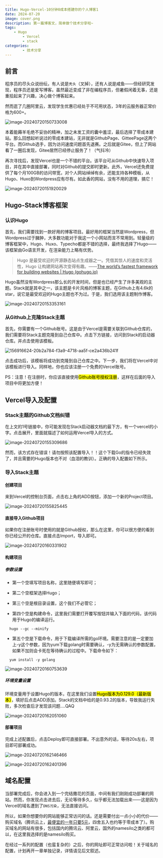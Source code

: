 ```yaml
---
title: Hugo-Vercel-10分钟0成本搭建你的个人博客1
date: 2024-07-20
image: cover.png
description: 第一篇博客文，简单做个技术分享啦~
tags: 
    - Hugo
        - Vercel
        - stack
categories:
        - 技术分享
---
```


## 前言

程序员的尽头众说纷纭，有人说是`秃头`（叉掉），还有人说是咸鱼——但经研究发现，程序员还是爱写博客。虽然最近变成了非在编程序员，但暑假闲着无事，还是重拾起来了兴趣，决心做个博客起来。

然而逛了几圈阿里云，发现学生优惠已经处于不可用状态，3年的云服务器正常价格为600+。

![image-20240720150733008](image-20240720150733008.png)

本着能薅羊毛绝不妥协的精神，加之未发工资的囊中羞涩，最后选择了零成本建站。那么回想起听说过的零成本建站，无非就是GithubPage、GitteePage这两个平台。而Github选手，因为访问速度问题首先退赛。之后就是Gitee，但上了网站看了一圈后发现，Gitee居然已经停止服务了！（气抖冷）

再次寻找后，发现Vercel也是一个不错的平台。该平台可从Github中快速导入项目，并在其中直接部署，同时对Github的提交即时更新。此外，Vercel还免费提供了每个月100GB的访问带宽，对个人网站绰绰有余，还能支持各种模板，从Hugo、Huxo到Wordpress应有尽有。如此香的网站，没有不用的道理，搞它！

![image-20240720151920029](image-20240720151920029.png)

## Hugo-Stack博客框架

### 认识Hugo

首先，我们需要找到一款好用的博客项目。最好用的框架当然是Wordpress，但Wordpress过于臃肿，大多数功能对于我这一个小网站而言不常用到。轻量级的博客框架中，Hugo、Huxo、Typecho都是不错的选择，最终我选择了Hugo——该框架由Go语言开发，在渲染能力上略有优势。

> Hugo 是最受欢迎的开源静态站点生成器之一。凭借其惊人的速度和灵活性，Hugo 让构建网站再次变得有趣。——[The world’s fastest framework for building websites | Hugo (gohugo.io)](https://gohugo.io/)

Hugo虽然没有Wordpress那么长的开发时间，但是也已经产生了许多美观的主题。Stack就是其中之一，该主题是卡片风格的博客主题，在Github上有4.6k的star，说它是最受欢迎的Hugo主题也不为过。于是，我们选用该主题制作博客。

![image-20240720153353161](image-20240720153353161.png)

### 从Github上克隆Stack主题

首先，你需要有一个Github账号。这是由于Vercel是需要关联到Github仓库的，我们需要将Stack主题克隆到自己仓库中。点击下方链接，访问到Stack的启动器仓库。并点击使用该模板。

![156916624-20b2a784-f3a9-4718-aa5f-ce2a436b241f](156916624-20b2a784-f3a9-4718-aa5f-ce2a436b241f.png)

[1]: https://github.com/CaiJimmy/hugo-theme-stack-starter	"Stack主题启动器"

点击成功后，该模板将成功到克隆到自己仓库之中。下一步，我们将在Vercel中对该模板进行导入。同样地，你也应该注册一个免费的Vercel账号。

PS：注意！在注册时，你应该直接使用<mark>Github账号授权注册</mark>，这样在后面的导入项目中将更加方便！

## Vercel导入及配置

### Stack主题的Github文档纠错

在上文的1号链接中，你可能发现在Stack启动器文档的最下方，有一个vercel的小字。点击展开，里面就描述了如何运用Vercel导入的方式。

![image-20240720155309686](image-20240720155309686.png)

然而，该方式存在错误！请勿按照该配置导入！！这个下载Go的指令已经失效了，并且需要的Hugo版本也不对（血泪的教训）。正确的导入配置如下所示。

### 导入Stack主题

#### 创建项目

来到Vercel的控制台页面，点击右上角的ADD按钮，添加一个新的Project项目。

![image-20240720155825445](image-20240720155825445.png)

#### 直接导入Github项目

如果你在注册账号时使用的就是Github授权，那么在这里，你可以很方便的看到你已经公开的仓库。直接点击Import，导入即可。

![image-20240720160331902](image-20240720160331902.png)

#### 构建项目

##### 参数设置

- 第一个空填写项目名称，这里随便填写即可；

- 第二个空框架选择Hugo；

- 第三个空是根目录设置，这个我们不必管它；

- 第四个空是构建命令，这里我们需要打开覆写按钮并输入下面的代码，该代码用于Hugo的编译运行。

```
  hugo --gc --minify 
```

- 第五个空是下载命令，用于下载编译所需的go环境。需要注意的是一定要加上-y这个参数，因为yum下载golang时需要确认，-y为无需确认的参数配置，如果不加则会卡死在等待确认的过程中。下载命令如下：

```
  yum install -y golang
```

![image-20240720160753639](image-20240720160753639.png)

##### 环境变量设置

环境变量用于设置Hugo的版本，在这里我们设置<mark>Hugo版本为0.129.0（最新版本）</mark>，填好后点击ADD添加。Stack的文档中给的是0.93.2的版本，导致我运行失败，多次检查后才发现该问题....QAQ

![image-20240720162051060](image-20240720162051060.png)

#### 部署项目

完成上述配置后，点击Deploy即可直接部署。不出意外的话，等待20s左右，项目即可部署成功。

![image-20240720162146466](image-20240720162146466.png)

![image-20240720162401396](image-20240720162401396.png)

## 域名配置

当部署完成后，你会进入到一个完结撒花的页面，中间有我们刚刚成功部署的网站。然而，你发现点击进去后，无论等待多久，似乎都无法加载出来——这是因为Vercel的域名遭到了`DNS污染`，无法直接访问。

所以，如果你想要你的网站能够正常访问的话。还是需要付出一点小小的代价——购买域名（腾讯云上，<u>最便宜的一年只要5元</u>，四舍五入也约等于零成本了）。购买域名的网站有很多，包括国内的腾讯云、阿里云，国外的namesilo之类的都可以，在这里我选择的是namesilo购买。

[2]: https://www.namesilo.com/	"namesilo域名购买网站"

在经过一系列的配置（也蛮复杂的）之后，你的网址即可正常访问啦！关于域名的配置，计划再开一章单独记录，详情请见后文叙述。